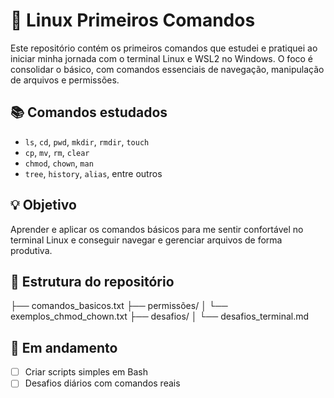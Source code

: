 # 🐧 Linux Primeiros Comandos

Este repositório contém os primeiros comandos que estudei e pratiquei ao iniciar minha jornada com o terminal Linux e WSL2 no Windows. O foco é consolidar o básico, com comandos essenciais de navegação, manipulação de arquivos e permissões.

## 📚 Comandos estudados
- `ls`, `cd`, `pwd`, `mkdir`, `rmdir`, `touch`
- `cp`, `mv`, `rm`, `clear`
- `chmod`, `chown`, `man`
- `tree`, `history`, `alias`, entre outros

## 💡 Objetivo
Aprender e aplicar os comandos básicos para me sentir confortável no terminal Linux e conseguir navegar e gerenciar arquivos de forma produtiva.

## 📂 Estrutura do repositório
├── comandos_basicos.txt
├── permissões/
│ └── exemplos_chmod_chown.txt
├── desafios/
│ └── desafios_terminal.md

## 🚀 Em andamento
- [ ] Criar scripts simples em Bash
- [ ] Desafios diários com comandos reais
